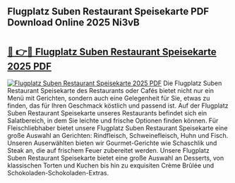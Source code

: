 ## Flugplatz Suben Restaurant Speisekarte PDF Download Online 2025 Ni3vB

# <h2><a href="http://gccqkag.nevu.top/?p=Flugplatz+Suben+Restaurant+Speisekarte">🔗 👉🔴 Flugplatz Suben Restaurant Speisekarte 2025 PDF</a></h2>

[![Flugplatz Suben Restaurant Speisekarte 2025 PDF](https://i.imgur.com/dBaPXMq.png)](http://gccqkag.nevu.top/?p=Flugplatz+Suben+Restaurant+Speisekarte)
Die Flugplatz Suben Restaurant Speisekarte des Restaurants oder Cafés bietet nicht nur ein Menü mit Gerichten, sondern auch eine Gelegenheit für Sie, etwas zu finden, das für Ihren Geschmack köstlich und passend ist. Auf der Flugplatz Suben Restaurant Speisekarte unseres Restaurants befindet sich ein Salatbereich, in dem Sie leichte und frische Optionen finden können. Für Fleischliebhaber bietet unsere Flugplatz Suben Restaurant Speisekarte eine große Auswahl an Gerichten: Rindfleisch, Schweinefleisch, Huhn und Fisch. Unseren Auserwählten bieten wir Gourmet-Gerichte wie Schaschlik und Steak an, die auf frischem Feuer zubereitet werden. Unsere Flugplatz Suben Restaurant Speisekarte bietet eine große Auswahl an Desserts, von klassischen Torten und Kuchen bis hin zu exquisiten Crème Brûlée und Schokoladen-Schokoladen-Extras.
